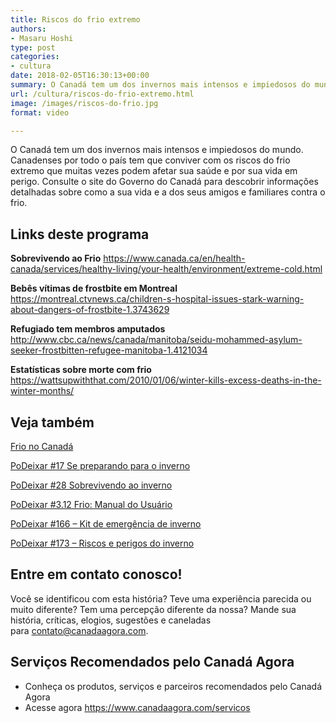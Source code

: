 ```yaml
---
title: Riscos do frio extremo
authors:
- Masaru Hoshi
type: post
categories:
- cultura
date: 2018-02-05T16:30:13+00:00
summary: O Canadá tem um dos invernos mais intensos e impiedosos do mundo. Canadenses por todo o país tem que conviver com os riscos do frio extremo que muitas vezes podem afetar sua saúde e por sua vida em perigo.
url: /cultura/riscos-do-frio-extremo.html
image: /images/riscos-do-frio.jpg
format: video

---
```

O Canadá tem um dos invernos mais intensos e impiedosos do mundo. Canadenses por todo o país tem que conviver com os riscos do frio extremo que muitas vezes podem afetar sua saúde e por sua vida em perigo. Consulte o site do Governo do Canadá para descobrir informações detalhadas sobre como a sua vida e a dos seus amigos e familiares contra o frio.

## Links deste programa

**Sobrevivendo ao Frio**
<https://www.canada.ca/en/health-canada/services/healthy-living/your-health/environment/extreme-cold.html>

**Bebês vítimas de frostbite em Montreal**
<https://montreal.ctvnews.ca/children-s-hospital-issues-stark-warning-about-dangers-of-frostbite-1.3743629>

**Refugiado tem membros amputados**
<http://www.cbc.ca/news/canada/manitoba/seidu-mohammed-asylum-seeker-frostbitten-refugee-manitoba-1.4121034>

**Estatísticas sobre morte com frio**
<https://wattsupwiththat.com/2010/01/06/winter-kills-excess-deaths-in-the-winter-months/>

## Veja também

[Frio no Canadá][1]

[PoDeixar #17 Se preparando para o inverno][2]

[PoDeixar #28 Sobrevivendo ao inverno][3]

[PoDeixar #3.12 Frio: Manual do Usuário][4]

[PoDeixar #166 &#8211; Kit de emergência de inverno][5]

[PoDeixar #173 &#8211; Riscos e perigos do inverno][6]

## Entre em contato conosco!

Você se identificou com esta história? Teve uma experiência parecida ou muito diferente? Tem uma percepção diferente da nossa? Mande sua história, críticas, elogios, sugestões e caneladas para <contato@canadaagora.com>.

## Serviços Recomendados pelo Canadá Agora

  * Conheça os produtos, serviços e parceiros recomendados pelo Canadá Agora
  * Acesse agora <https://www.canadaagora.com/servicos>

 [1]: https://www.canadaagora.com/berg/frio-no-canada.html
 [2]: https://www.canadaagora.com/podeixar/materia-especial-se-preparando-para-o-inverno.html
 [3]: https://www.canadaagora.com/podeixar/sobrevivendo-ao-inverno.html
 [4]: https://www.canadaagora.com/podeixar/frio-manual-do-usuario.html
 [5]: https://www.canadaagora.com/podeixar/kit-de-emergencia-de-inverno.html
 [6]: https://www.canadaagora.com/podeixar/riscos-e-perigos-do-inverno.html
